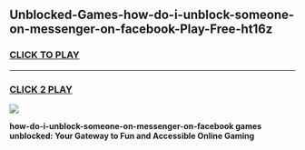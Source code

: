 
## Unblocked-Games-how-do-i-unblock-someone-on-messenger-on-facebook-Play-Free-ht16z
<h3>
<a href="https://premium76.site?title=how-do-i-unblock-someone-on-messenger-on-facebook&ref=20M">CLICK TO PLAY</a></h3>
<hr>

<h3>
<a href="https://premium76.site?title=how-do-i-unblock-someone-on-messenger-on-facebook&ref=20M">CLICK 2 PLAY</a>
  
</h3>

<a href="https://premium76.site?title=how-do-i-unblock-someone-on-messenger-on-facebook&ref=19M"><img src="https://clearcache.store/games.png"></a>


**how-do-i-unblock-someone-on-messenger-on-facebook games unblocked: Your Gateway to Fun and Accessible Online Gaming**
